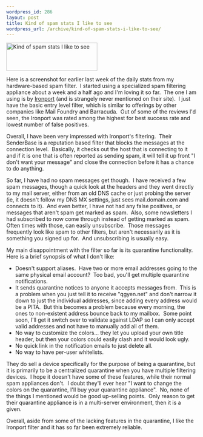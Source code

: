 ```yaml
--- 
wordpress_id: 286
layout: post
title: Kind of spam stats I like to see
wordpress_url: /archive/kind-of-spam-stats-i-like-to-see/
---
```


<a href="http://www.flickr.com/photos/qgyen/413884882/" title="Photo Sharing"><img src="http://farm1.static.flickr.com/152/413884882_519bbe59d6_m.jpg" width="240" height="74" alt="Kind of spam stats I like to see" class="floatleft" border="0" /></a><p>Here is a screenshot for earlier last week of the daily stats from my hardware-based spam filter.&nbsp; I started using a specialized spam filtering appliance about a week and a half ago and I&#39;m loving it so far.&nbsp; The one I am using is by <a href="http://www.ironport.com/">Ironport</a> (and is strangely never mentioned on their site).&nbsp; I just have the basic entry level filter, which is similar to offerings by other companies like Mail Foundry and&nbsp;Barracuda.&nbsp; Out of some of the reviews I&#39;d seen, the Ironport was rated among the highest for best success rate and lowest number of false positives.</p> <p>Overall, I have been very impressed with Ironport&#39;s filtering.&nbsp; Their SenderBase is a reputation based filter that blocks the messages at the connection level.&nbsp; Basically, it checks out the host that is connecting to it and if it is one that is often reported as sending spam, it will tell it up front &quot;I don&#39;t want your message&quot; and close the connection before it has a chance to do anything.</p> <p>So far, I have had no spam messages get though.&nbsp; I have received a few spam messages, though a quick look at the headers and they went directly to my mail server, either from an old DNS cache or just probing the server (ie, it doesn&#39;t follow my DNS MX settings, just sees mail.domain.com and connects to it).&nbsp; And even better, I have not had any false positives, or messages that aren&#39;t spam get marked as spam.&nbsp; Also, some newsletters I had subscribed to now come through instead of getting marked as spam.&nbsp; Often times with those, can easily unsubscribe.&nbsp; Those messages frequently look like spam to other filters, but aren&#39;t necessarily as it is something you signed up for.&nbsp; And unsubscribing is usually easy.</p> <p>My main disappointment with the filter so far is its quarantine functionality.&nbsp; Here is a brief synopsis of what I don&#39;t like:</p> <ul> <li>Doesn&#39;t support aliases.&nbsp; Have two or more email addresses going to the same physical email account?&nbsp; Too bad, you&#39;ll get multiple quarantine notifications.</li> <li>It sends quarantine notices to anyone it accepts messages from.&nbsp; This is a problem when you just tell it to receive &quot;qgyen.net&quot; and don&#39;t narrow it down to just the individual addresses, since adding every address would be a PITA.&nbsp; But this becomes a problem because every morning, the ones to non-existent address bounce back to my mailbox.&nbsp; Some point soon, I&#39;ll get it switch over to validate against LDAP so I can only accept valid addresses and not have to manually add all of them.</li> <li>No way to customize the colors... they let you upload your own title header, but then your colors could easily clash and it would look ugly.</li> <li>No quick link in the notification emails to just delete all.</li> <li>No way to have per-user whitelists.</li></ul> <p>They do sell a device specifically for the purpose of being a quarantine, but it is primarily to be a centralized quarantine when you have multiple filtering devices.&nbsp; I hope it doesn&#39;t have some of these features, while their normal spam appliances don&#39;t.&nbsp; I doubt they&#39;ll ever hear &quot;I want to change the colors on the quarantine, I&#39;ll buy your quarantine appliance&quot;.&nbsp; No, none of the things I mentioned would be good up-selling points.&nbsp; Only reason to get their quarantine appliance is in a multi-server environment, then it is a given.</p> <p>Overall, aside from some of the lacking features in the quarantine, I like the Ironport filter and it has so far been extremely reliable.</p>
         
